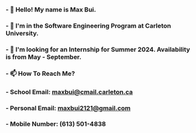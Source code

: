 ### - 👋 Hello! My name is Max Bui.
###
### - 👀 I'm in the Software Engineering Program at Carleton University.
###
### - 👯 I'm looking for an Internship for Summer 2024. Availability is from May - September.
###
### - 📫 How To Reach Me? 
###       - School Email: maxbui@cmail.carleton.ca
###       - Personal Email: maxbui2121@gmail.com
###       - Mobile Number: (613) 501-4838

<!--
**Maxsta69/Maxsta69** is a ✨ _special_ ✨ repository because its `README.md` (this file) appears on your GitHub profile.

Here are some ideas to get you started:

- 🔭 I’m currently working on ...
- 🌱 I’m currently learning ...
- 👯 I’m looking to collaborate on ...
- 🤔 I’m looking for help with ...
- 💬 Ask me about ...
- 📫 How to reach me: ...
- 😄 Pronouns: ...
- ⚡ Fun fact: ...
-->
